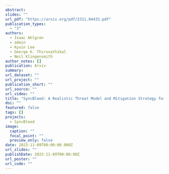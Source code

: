```yaml
---
abstract:
slides: ""
url_pdf: "https://arxiv.org/pdf/2311.04433.pdf"
publication_types:
  - "3"
authors:
  - Isaac Ahlgren
  - admin
  - Kyuin Lee
  - George K. Thiruvathikal
  - Neil Klingensmith
author_notes: []
publication: Arxiv
summary:
url_dataset: ""
url_project: ""
publication_short: ""
url_source: ""
url_video: ""
title: "SyncBleed: A Realistic Threat Model and Mitigation Strategy for Zero-Involvement Pairing and Authentication (ZIPA)"
doi: ""
featured: false
tags: []
projects:
  - SyncBleed
image:
  caption: ""
  focal_point: ""
  preview_only: false
date: 2023-11-09T00:00:00.000Z
url_slides: ""
publishDate: 2023-11-09T00:00:00Z
url_poster: ""
url_code: ""
---
```

